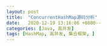 ```yaml
---
layout: post
title:  "ConcurrentHashMap源码分析"
date:   2020-12-19 13:16:06 +0800--
categories: [Java, 高并发]
tags: [HashMap, 高并发, 集合框架, ]  
---
```


